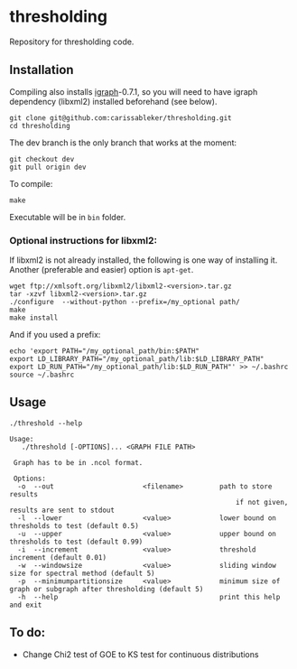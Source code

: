 # thresholding

Repository for thresholding code. 

## Installation

Compiling also installs [igraph](igraph.org/c/)-0.7.1, so you will need to have
igraph dependency (libxml2) installed beforehand (see below). 

    git clone git@github.com:carissableker/thresholding.git
    cd thresholding

The dev branch is the only branch that works at the moment:

    git checkout dev
    git pull origin dev

To compile: 

    make

Executable will be in `bin` folder. 

### Optional instructions for libxml2:

If libxml2 is not already installed, the following is one way of installing it. 
Another (preferable and easier) option is `apt-get`. 

    wget ftp://xmlsoft.org/libxml2/libxml2-<version>.tar.gz
    tar -xzvf libxml2-<version>.tar.gz 
    ./configure  --without-python --prefix=/my_optional path/
    make
    make install

And if you used a prefix: 

    echo 'export PATH="/my_optional_path/bin:$PATH"
    export LD_LIBRARY_PATH="/my_optional_path/lib:$LD_LIBRARY_PATH"
    export LD_RUN_PATH="/my_optional_path/lib:$LD_RUN_PATH"' >> ~/.bashrc
    source ~/.bashrc

## Usage

    ./threshold --help
     
	Usage: 
       ./threshold [-OPTIONS]... <GRAPH FILE PATH>

     Graph has to be in .ncol format. 

     Options: 
      -o  --out                      <filename>         path to store results
                                                            if not given, results are sent to stdout
      -l  --lower                    <value>            lower bound on thresholds to test (default 0.5)
      -u  --upper                    <value>            upper bound on thresholds to test (default 0.99)
      -i  --increment                <value>            threshold increment (default 0.01)
      -w  --windowsize               <value>            sliding window size for spectral method (default 5)
      -p  --minimumpartitionsize     <value>            minimum size of graph or subgraph after thresholding (default 5)
      -h  --help                                        print this help and exit

## To do:

* Change Chi2 test of GOE to KS test for continuous distributions




